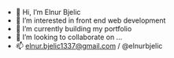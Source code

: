 - 👋 Hi, I’m Elnur Bjelic
- 👀 I’m interested in front end web development
- 🌱 I’m currently building my portfolio
- 💞️ I’m looking to collaborate on ...
- 📫 elnur.bjelic1337@gmail.com / @elnurbjelic

<!---
Elnur1337/Elnur1337 is a ✨ special ✨ repository because its `README.md` (this file) appears on your GitHub profile.
You can click the Preview link to take a look at your changes.
--->
